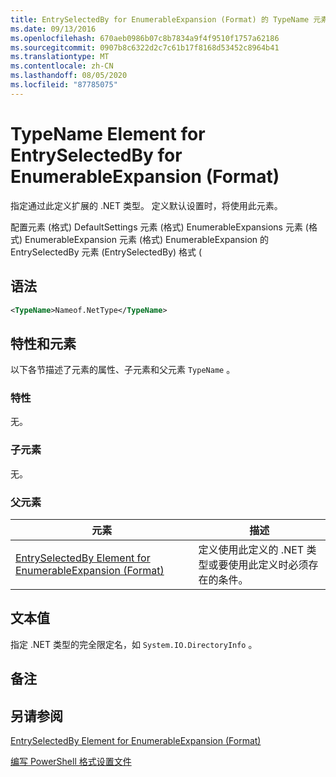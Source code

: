 ```yaml
---
title: EntrySelectedBy for EnumerableExpansion (Format) 的 TypeName 元素 |Microsoft Docs
ms.date: 09/13/2016
ms.openlocfilehash: 670aeb0986b07c8b7834a9f4f9510f1757a62186
ms.sourcegitcommit: 0907b8c6322d2c7c61b17f8168d53452c8964b41
ms.translationtype: MT
ms.contentlocale: zh-CN
ms.lasthandoff: 08/05/2020
ms.locfileid: "87785075"
---
```

# <a name="typename-element-for-entryselectedby-for-enumerableexpansion-format"></a>TypeName Element for EntrySelectedBy for EnumerableExpansion (Format)

指定通过此定义扩展的 .NET 类型。 定义默认设置时，将使用此元素。

配置元素 (格式) DefaultSettings 元素 (格式) EnumerableExpansions 元素 (格式) EnumerableExpansion 元素 (格式) EnumerableExpansion 的 EntrySelectedBy 元素 (EntrySelectedBy) 格式 (

## <a name="syntax"></a>语法

```xml
<TypeName>Nameof.NetType</TypeName>

```

## <a name="attributes-and-elements"></a>特性和元素

以下各节描述了元素的属性、子元素和父元素 `TypeName` 。

### <a name="attributes"></a>特性

无。

### <a name="child-elements"></a>子元素

无。

### <a name="parent-elements"></a>父元素

|元素|描述|
|-------------|-----------------|
|[EntrySelectedBy Element for EnumerableExpansion (Format)](./entryselectedby-element-for-enumerableexpansion-format.md)|定义使用此定义的 .NET 类型或要使用此定义时必须存在的条件。|

## <a name="text-value"></a>文本值

指定 .NET 类型的完全限定名，如 `System.IO.DirectoryInfo` 。

## <a name="remarks"></a>备注

## <a name="see-also"></a>另请参阅

[EntrySelectedBy Element for EnumerableExpansion (Format)](./entryselectedby-element-for-enumerableexpansion-format.md)

[编写 PowerShell 格式设置文件](./writing-a-powershell-formatting-file.md)
